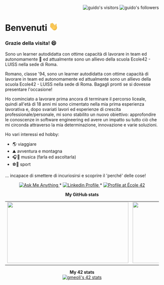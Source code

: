 <!DOCTYPE html>

<p align="right">
	<img alt="guido's visitors" src="https://komarev.com/ghpvc/?username=gmeoli&&style=flat-square" />
	<img alt="guido's followers" src="https://img.shields.io/github/followers/gmeoli?color=blue" />
</p>

# Benvenuti <img src="https://raw.githubusercontent.com/appinha/appinha/main/img/Hi.gif" width="30px">

### Grazie della visita! 😄

Sono un learner autodidatta con ottime capacità di lavorare in team ed autonomamente 🙏 ed attualmente sono un allievo della scuola Ecole42 - LUISS nella sede di Roma.

<p>
Romano, classe '94, sono un learner autodidatta con ottime capacità di lavorare in team ed autonomamente ed attualmente sono un allievo della scuola Ecole42 - LUISS nella sede di Roma.
Bagagli pronti se si dovesse presentare l'occasione!

Ho cominciato a lavorare prima ancora di terminare il percorso liceale, quindi all'età di 18 anni mi sono cimentato nella mia prima esperienza lavorativa e, dopo svariati lavori ed esperienze di crescita professionale/personale, mi sono stabilito un nuovo obiettivo: approfondire le conoscenze in software engineering ed avere un impatto su tutto ciò che mi circonda attraverso la mia determinazione, innovazione e varie soluzioni.
</p>

Ho vari interessi ed hobby:
* 🌎   viaggiare
* ⛰️   avventura e montagna
* 🎧🎼 musica (farla ed ascoltarla)
* ⚽🏀 sport

... incapace di smettere di incuriosirsi e scoprire il 'perché' delle cose!

<p align="center">
	<a href="mailto:guidomeoli94@gmail.com">
		<img alt="Ask Me Anything" src="https://img.shields.io/badge/-Ask_me_anything-blueviolet?style=flat&logo=Gmail&logoColor=white&link=mailto:guidomeoli94@gmail.com" />
	</a>
	<span> * </span>
	<a href="https://www.linkedin.com/in/guido-meoli/">
		<img alt="Linkedin Profile" src="https://img.shields.io/badge/-Linkedin_Profile-0072b1?style=flat&logo=Linkedin&logoColor=white&link=https://www.linkedin.com/in/guido-meoli/" />
	</a>
	<span> * </span>
	<a href="https://profile.intra.42.fr/users/gmeoli">
		<img alt="Profile at École 42" src="https://img.shields.io/badge/-gmeoli_@_42-ff69b4?style=flat&logoColor=white&link=https://profile.intra.42.fr/users/gmeoli" />
	</a>
</p>

<div align="center">
	<table>
		<tr>
			<b>My GitHub stats</b>
		</tr>
		<tr>
			<td>
				<a href="https://github.com/gmeoli">
					<img src="https://awesome-github-stats.azurewebsites.net/user-stats/gmeoli?cardType=level&theme=tokyonight" width="397" height="200">
				</a> 
			</td>
			<td>
				<a href="https://github.com/gmeoli?tab=repositories">
					<img src="https://github-readme-stats.vercel.app/api/top-langs/?username=gmeoli&layout=compact&theme=tokyonight" width="442" height="200">
				</a>
			</td>
		</tr>
	</table>
	<table>
		<tr>
			<b>My 42 stats</b></br>
		</tr>
		<tr>
			<a href="https://github.com/gmeoli">
				<img src="https://badge42.vercel.app/api/v2/cl9k332j900450hjilmw0yxxe/stats?cursusId=21&coalitionId=124" alt="gmeoli's 42 stats" />
			</a>
		</tr>
	</table>
	<table>
		<tr>
			<b></b></br>
		</tr>
	</table>
	
	
</div>
